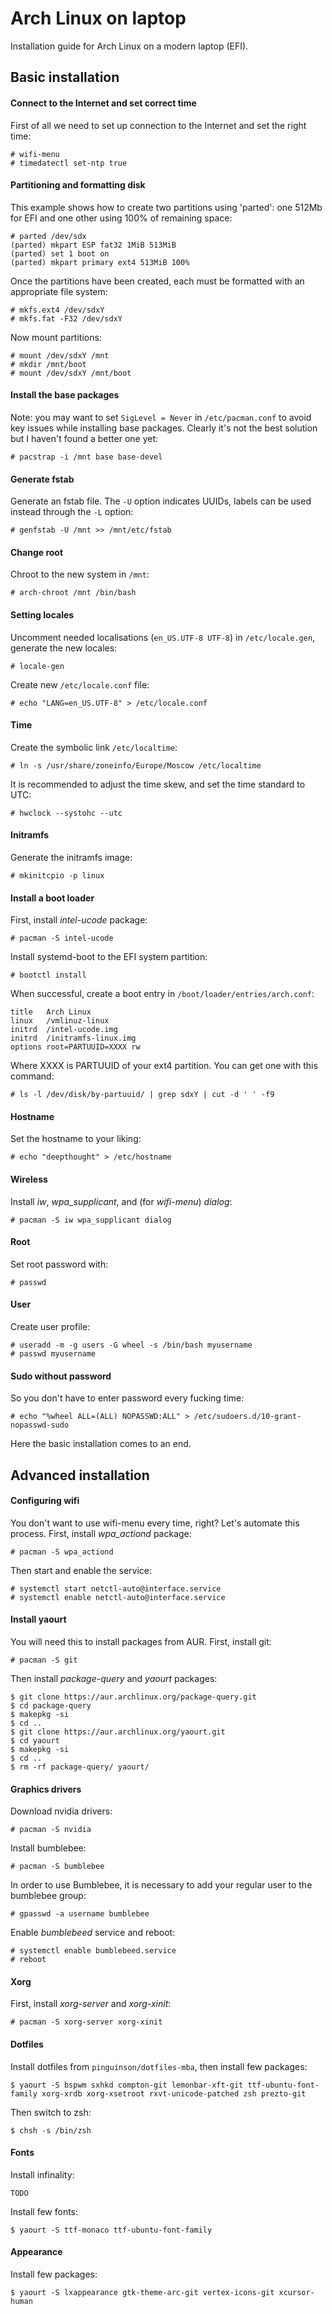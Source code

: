 # Arch Linux on laptop
Installation guide for Arch Linux on a modern laptop (EFI).

## Basic installation

#### Connect to the Internet and set correct time

First of all we need to set up connection to the Internet and set the right time:
```
# wifi-menu
# timedatectl set-ntp true
```

#### Partitioning and formatting disk
This example shows how to create two partitions using 'parted': one 512Mb for EFI and one other using 100% of remaining space:
```
# parted /dev/sdx
(parted) mkpart ESP fat32 1MiB 513MiB
(parted) set 1 boot on
(parted) mkpart primary ext4 513MiB 100%
```
Once the partitions have been created, each must be formatted with an appropriate file system:
```
# mkfs.ext4 /dev/sdxY
# mkfs.fat -F32 /dev/sdxY
```

Now mount partitions:
```
# mount /dev/sdxY /mnt
# mkdir /mnt/boot
# mount /dev/sdxY /mnt/boot
```

#### Install the base packages
Note: you may want to set `SigLevel = Never` in `/etc/pacman.conf` to avoid key issues while installing base packages. Clearly it's not the best solution but I haven't found a better one yet:
```
# pacstrap -i /mnt base base-devel
```

#### Generate fstab
Generate an fstab file. The `-U` option indicates UUIDs, labels can be used instead through the `-L` option:
```
# genfstab -U /mnt >> /mnt/etc/fstab
```

#### Change root
Chroot to the new system in `/mnt`:
```
# arch-chroot /mnt /bin/bash
```

#### Setting locales
Uncomment needed localisations (`en_US.UTF-8 UTF-8`) in `/etc/locale.gen`, generate the new locales:
```
# locale-gen
```
Create new `/etc/locale.conf` file:
```
# echo "LANG=en_US.UTF-8" > /etc/locale.conf
```

#### Time
Create the symbolic link `/etc/localtime`:
```
# ln -s /usr/share/zoneinfo/Europe/Moscow /etc/localtime
```
It is recommended to adjust the time skew, and set the time standard to UTC:
```
# hwclock --systohc --utc
```

#### Initramfs
Generate the initramfs image:
```
# mkinitcpio -p linux
```

#### Install a boot loader
First, install *intel-ucode* package:
```
# pacman -S intel-ucode
```
Install systemd-boot to the EFI system partition:
```
# bootctl install
```
When successful, create a boot entry in `/boot/loader/entries/arch.conf`:
```
title   Arch Linux
linux   /vmlinuz-linux
initrd  /intel-ucode.img
initrd  /initramfs-linux.img
options root=PARTUUID=XXXX rw
```
Where XXXX is PARTUUID of your ext4 partition. You can get one with this command:
```
# ls -l /dev/disk/by-partuuid/ | grep sdxY | cut -d ' ' -f9
```

#### Hostname
Set the hostname to your liking:
```
# echo "deepthought" > /etc/hostname
```

#### Wireless
Install *iw*, *wpa_supplicant*, and (for *wifi-menu*) *dialog*:
```
# pacman -S iw wpa_supplicant dialog
```

#### Root
Set root password with:
```
# passwd
```

#### User
Create user profile:
```
# useradd -m -g users -G wheel -s /bin/bash myusername
# passwd myusername
```

#### Sudo without password
So you don't have to enter password every fucking time:
```
# echo "%wheel ALL=(ALL) NOPASSWD:ALL" > /etc/sudoers.d/10-grant-nopasswd-sudo
```
Here the basic installation comes to an end.

## Advanced installation

#### Configuring wifi

You don't want to use wifi-menu every time, right? Let's automate this process. First, install *wpa_actiond* package:
```
# pacman -S wpa_actiond
```

Then start and enable the service:
```
# systemctl start netctl-auto@interface.service
# systemctl enable netctl-auto@interface.service
```

#### Install yaourt

You will need this to install packages from AUR. First, install git:
```
# pacman -S git
```

Then install *package-query* and *yaourt* packages:
```
$ git clone https://aur.archlinux.org/package-query.git
$ cd package-query
$ makepkg -si
$ cd ..
$ git clone https://aur.archlinux.org/yaourt.git
$ cd yaourt
$ makepkg -si
$ cd ..
$ rm -rf package-query/ yaourt/
```

#### Graphics drivers

Download nvidia drivers:
```
# pacman -S nvidia
```
Install bumblebee:
```
# pacman -S bumblebee
```
In order to use Bumblebee, it is necessary to add your regular user to the bumblebee group:
```
# gpasswd -a username bumblebee
```
Enable *bumblebeed* service and reboot:
```
# systemctl enable bumblebeed.service
# reboot
```

#### Xorg

First, install *xorg-server* and *xorg-xinit*:
```
# pacman -S xorg-server xorg-xinit
```

#### Dotfiles
Install dotfiles from `pinguinson/dotfiles-mba`, then install few packages:
```
$ yaourt -S bspwm sxhkd compton-git lemonbar-xft-git ttf-ubuntu-font-family xorg-xrdb xorg-xsetroot rxvt-unicode-patched zsh prezto-git
```

Then switch to zsh:
```
$ chsh -s /bin/zsh
```

#### Fonts
Install infinality:
```
TODO
```

Install few fonts:
```
$ yaourt -S ttf-monaco ttf-ubuntu-font-family
```

#### Appearance
Install few packages:
```
$ yaourt -S lxappearance gtk-theme-arc-git vertex-icons-git xcursor-human
```
